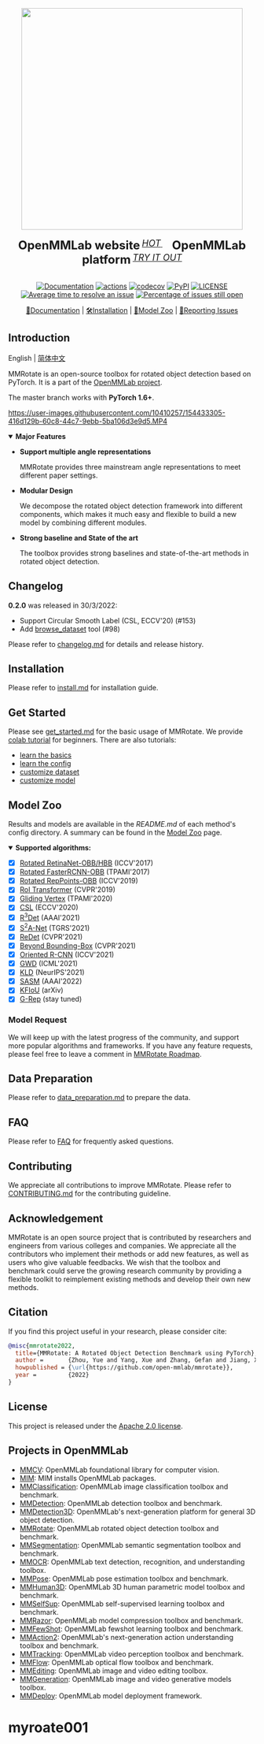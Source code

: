 <div align="center">
  <img src="resources/mmrotate-logo.png" width="450"/>
  <div>&nbsp;</div>
  <div align="center">
    <b><font size="5">OpenMMLab website</font></b>
    <sup>
      <a href="https://openmmlab.com">
        <i><font size="4">HOT</font></i>
      </a>
    </sup>
    &nbsp;&nbsp;&nbsp;&nbsp;
    <b><font size="5">OpenMMLab platform</font></b>
    <sup>
      <a href="https://platform.openmmlab.com">
        <i><font size="4">TRY IT OUT</font></i>
      </a>
    </sup>
  </div>
  <div>&nbsp;</div>

[![Documentation](https://readthedocs.org/projects/mmrotate/badge/?version=latest)](https://mmrotate.readthedocs.io/en/latest/?badge=latest)
[![actions](https://github.com/open-mmlab/mmrotate/workflows/build/badge.svg)](https://github.com/open-mmlab/mmrotate/actions)
[![codecov](https://codecov.io/gh/open-mmlab/mmrotate/branch/master/graph/badge.svg)](https://codecov.io/gh/open-mmlab/mmrotate)
[![PyPI](https://img.shields.io/pypi/v/mmrotate)](https://pypi.org/project/mmrotate/)
[![LICENSE](https://img.shields.io/github/license/open-mmlab/mmrotate.svg)](https://github.com/open-mmlab/mmrotate/blob/master/LICENSE)
[![Average time to resolve an issue](https://isitmaintained.com/badge/resolution/open-mmlab/mmrotate.svg)](https://github.com/open-mmlab/mmrotate/issues)
[![Percentage of issues still open](https://isitmaintained.com/badge/open/open-mmlab/mmrotate.svg)](https://github.com/open-mmlab/mmrotate/issues)

[📘Documentation](https://mmrotate.readthedocs.io/en/latest/) |
[🛠️Installation](https://mmrotate.readthedocs.io/en/latest/install.html) |
[👀Model Zoo](docs/en/model_zoo.md) |
[🤔Reporting Issues](https://github.com/open-mmlab/mmrotate/issues/new/choose)
</div>

## Introduction

English | [简体中文](README_zh-CN.md)

MMRotate is an open-source toolbox for rotated object detection based on PyTorch.
It is a part of the [OpenMMLab project](https://github.com/open-mmlab).

The master branch works with **PyTorch 1.6+**.

https://user-images.githubusercontent.com/10410257/154433305-416d129b-60c8-44c7-9ebb-5ba106d3e9d5.MP4


<details open>
<summary><b>Major Features</b></summary>

* **Support multiple angle representations**

  MMRotate provides three mainstream angle representations to meet different paper settings.

* **Modular Design**

  We decompose the rotated object detection framework into different components,
  which makes it much easy and flexible to build a new model by combining different modules.

* **Strong baseline and State of the art**

  The toolbox provides strong baselines and state-of-the-art methods in rotated object detection.

</details>

## Changelog

**0.2.0** was released in 30/3/2022:

- Support Circular Smooth Label (CSL, ECCV'20) (#153)
- Add [browse_dataset](tools/misc/browse_dataset.py) tool (#98)

Please refer to [changelog.md](docs/en/changelog.md) for details and release history.

## Installation

Please refer to [install.md](docs/en/install.md) for installation guide.

## Get Started

Please see [get_started.md](docs/en/get_started.md) for the basic usage of MMRotate.
We provide [colab tutorial](demo/MMRotate_Tutorial.ipynb) for beginners.
There are also tutorials:

* [learn the basics](docs/en/intro.md)
* [learn the config](docs/en/tutorials/customize_config.md)
* [customize dataset](docs/en/tutorials/customize_dataset.md)
* [customize model](docs/en/tutorials/customize_models.md)


## Model Zoo

Results and models are available in the *README.md* of each method's config directory.
A summary can be found in the [Model Zoo](docs/en/model_zoo.md) page.

<details open>
<summary><b>Supported algorithms:</b></summary>

* [x] [Rotated RetinaNet-OBB/HBB](configs/rotated_retinanet/README.md) (ICCV'2017)
* [x] [Rotated FasterRCNN-OBB](configs/rotated_faster_rcnn/README.md) (TPAMI'2017)
* [x] [Rotated RepPoints-OBB](configs/rotated_reppoints/README.md) (ICCV'2019)
* [x] [RoI Transformer](configs/roi_trans/README.md) (CVPR'2019)
* [x] [Gliding Vertex](configs/gliding_vertex/README.md) (TPAMI'2020)
* [x] [CSL](configs/csl/README.md) (ECCV'2020)
* [x] [R<sup>3</sup>Det](configs/r3det/README.md) (AAAI'2021)
* [x] [S<sup>2</sup>A-Net](configs/s2anet/README.md) (TGRS'2021)
* [x] [ReDet](configs/redet/README.md) (CVPR'2021)
* [x] [Beyond Bounding-Box](configs/cfa/README.md) (CVPR'2021)
* [x] [Oriented R-CNN](configs/oriented_rcnn/README.md) (ICCV'2021)
* [x] [GWD](configs/gwd/README.md) (ICML'2021)
* [x] [KLD](configs/kld/README.md) (NeurIPS'2021)
* [x] [SASM](configs/sasm_reppoints/README.md) (AAAI'2022)
* [x] [KFIoU](configs/kfiou/README.md) (arXiv)
* [x] [G-Rep](configs/g_reppoints/README.md) (stay tuned)

</details>

### Model Request

We will keep up with the latest progress of the community, and support more popular algorithms and frameworks. If you have any feature requests, please feel free to leave a comment in [MMRotate Roadmap](https://github.com/open-mmlab/mmrotate/issues/1).

## Data Preparation

Please refer to [data_preparation.md](tools/data/README.md) to prepare the data.

## FAQ

Please refer to [FAQ](docs/en/faq.md) for frequently asked questions.

## Contributing

We appreciate all contributions to improve MMRotate. Please refer to [CONTRIBUTING.md](.github/CONTRIBUTING.md) for the contributing guideline.

## Acknowledgement

MMRotate is an open source project that is contributed by researchers and engineers from various colleges and companies. We appreciate all the contributors who implement their methods or add new features, as well as users who give valuable feedbacks. We wish that the toolbox and benchmark could serve the growing research community by providing a flexible toolkit to reimplement existing methods and develop their own new methods.

## Citation

If you find this project useful in your research, please consider cite:

```bibtex
@misc{mmrotate2022,
  title={MMRotate: A Rotated Object Detection Benchmark using PyTorch},
  author =       {Zhou, Yue and Yang, Xue and Zhang, Gefan and Jiang, Xue and Liu, Xingzhao and Yan, Junchi and Lyu, Chengqi and Zhang, Wenwei, and Chen, Kai},
  howpublished = {\url{https://github.com/open-mmlab/mmrotate}},
  year =         {2022}
}
```

## License

This project is released under the [Apache 2.0 license](LICENSE).

## Projects in OpenMMLab

* [MMCV](https://github.com/open-mmlab/mmcv): OpenMMLab foundational library for computer vision.
* [MIM](https://github.com/open-mmlab/mim): MIM installs OpenMMLab packages.
* [MMClassification](https://github.com/open-mmlab/mmclassification): OpenMMLab image classification toolbox and benchmark.
* [MMDetection](https://github.com/open-mmlab/mmdetection): OpenMMLab detection toolbox and benchmark.
* [MMDetection3D](https://github.com/open-mmlab/mmdetection3d): OpenMMLab's next-generation platform for general 3D object detection.
* [MMRotate](https://github.com/open-mmlab/mmrotate): OpenMMLab rotated object detection toolbox and benchmark.
* [MMSegmentation](https://github.com/open-mmlab/mmsegmentation): OpenMMLab semantic segmentation toolbox and benchmark.
* [MMOCR](https://github.com/open-mmlab/mmocr): OpenMMLab text detection, recognition, and understanding toolbox.
* [MMPose](https://github.com/open-mmlab/mmpose): OpenMMLab pose estimation toolbox and benchmark.
* [MMHuman3D](https://github.com/open-mmlab/mmhuman3d): OpenMMLab 3D human parametric model toolbox and benchmark.
* [MMSelfSup](https://github.com/open-mmlab/mmselfsup): OpenMMLab self-supervised learning toolbox and benchmark.
* [MMRazor](https://github.com/open-mmlab/mmrazor): OpenMMLab model compression toolbox and benchmark.
* [MMFewShot](https://github.com/open-mmlab/mmfewshot): OpenMMLab fewshot learning toolbox and benchmark.
* [MMAction2](https://github.com/open-mmlab/mmaction2): OpenMMLab's next-generation action understanding toolbox and benchmark.
* [MMTracking](https://github.com/open-mmlab/mmtracking): OpenMMLab video perception toolbox and benchmark.
* [MMFlow](https://github.com/open-mmlab/mmflow): OpenMMLab optical flow toolbox and benchmark.
* [MMEditing](https://github.com/open-mmlab/mmediting): OpenMMLab image and video editing toolbox.
* [MMGeneration](https://github.com/open-mmlab/mmgeneration): OpenMMLab image and video generative models toolbox.
* [MMDeploy](https://github.com/open-mmlab/mmdeploy): OpenMMLab model deployment framework.
# myroate001
